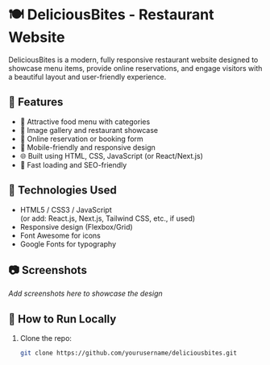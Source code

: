 # 🍽️ DeliciousBites - Restaurant Website

DeliciousBites is a modern, fully responsive restaurant website designed to showcase menu items, provide online reservations, and engage visitors with a beautiful layout and user-friendly experience.

## 🌟 Features

- 🍔 Attractive food menu with categories
- 📸 Image gallery and restaurant showcase
- 📅 Online reservation or booking form
- 📱 Mobile-friendly and responsive design
- 🌐 Built using HTML, CSS, JavaScript (or React/Next.js)
- 💨 Fast loading and SEO-friendly

## 🚀 Technologies Used

- HTML5 / CSS3 / JavaScript  
  (or add: React.js, Next.js, Tailwind CSS, etc., if used)
- Responsive design (Flexbox/Grid)
- Font Awesome for icons
- Google Fonts for typography

## 📷 Screenshots

_Add screenshots here to showcase the design_

## 🔧 How to Run Locally

1. Clone the repo:
   ```bash
   git clone https://github.com/yourusername/deliciousbites.git
